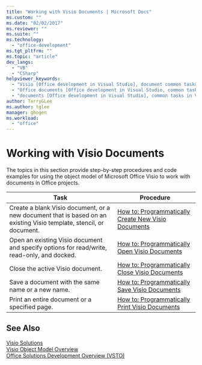 ```yaml
---
title: "Working with Visio Documents | Microsoft Docs"
ms.custom: ""
ms.date: "02/02/2017"
ms.reviewer: ""
ms.suite: ""
ms.technology: 
  - "office-development"
ms.tgt_pltfrm: ""
ms.topic: "article"
dev_langs: 
  - "VB"
  - "CSharp"
helpviewer_keywords: 
  - "Visio [Office development in Visual Studio], document common tasks"
  - "Office documents [Office development in Visual Studio, common tasks in Visio"
  - "documents [Office development in Visual Studio], common tasks in Visio"
author: TerryGLee
ms.author: tglee
manager: ghogen
ms.workload: 
  - "office"
---
```

# Working with Visio Documents
  The topics in this section provide step-by-step procedures and code examples for using the object model of Microsoft Office Visio to work with documents in Office projects.  
  
|Task|Procedure|  
|----------|---------------|  
|Create a blank Visio document, or a new document that is based on an existing Visio template, stencil, or document.|[How to: Programmatically Create New Visio Documents](../vsto/how-to-programmatically-create-new-visio-documents.md)|  
|Open an existing Visio document and specify options for read/write, read-only, and docked.|[How to: Programmatically Open Visio Documents](../vsto/how-to-programmatically-open-visio-documents.md)|  
|Close the active Visio document.|[How to: Programmatically Close Visio Documents](../vsto/how-to-programmatically-close-visio-documents.md)|  
|Save a document with the same name or a new name.|[How to: Programmatically Save Visio Documents](../vsto/how-to-programmatically-save-visio-documents.md)|  
|Print an entire document or a specified page.|[How to: Programmatically Print Visio Documents](../vsto/how-to-programmatically-print-visio-documents.md)|  
  
## See Also  
 [Visio Solutions](../vsto/visio-solutions.md)   
 [Visio Object Model Overview](../vsto/visio-object-model-overview.md)   
 [Office Solutions Development Overview &#40;VSTO&#41;](../vsto/office-solutions-development-overview-vsto.md)  
  
  